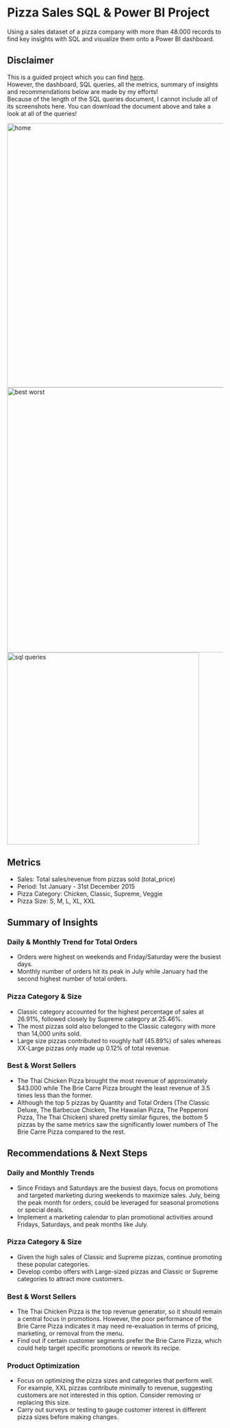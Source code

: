 # Pizza Sales SQL & Power BI Project
Using a sales dataset of a pizza company with more than 48.000 records to find key insights with SQL and visualize them onto a Power BI dashboard.

## Disclaimer
This is a guided project which you can find [here](https://www.youtube.com/watch?v=V-s8c6jMRN0&list=PLE0RfjoHd8G6TsrHVg0BVgxiuRKtnL2sC&index=8).<br/>
However, the dashboard, SQL queries, all the metrics, summary of insights and recommendations below are made by my efforts!<br/>
Because of the length of the SQL queries document, I cannot include all of its screenshots here. You can download the document above and take a look at all of the queries! 

<img width="616" alt="home" src="https://github.com/user-attachments/assets/27fb7f6b-99c7-4a6d-8429-91753857d5f6">
<img width="618" alt="best worst" src="https://github.com/user-attachments/assets/0f9db8cb-ae39-4dc4-91dc-3b2aa440136e">
<img width="448" alt="sql queries" src="https://github.com/user-attachments/assets/ef6e69c3-1383-4461-bd3c-5b59711e17cc">



## Metrics
- Sales: Total sales/revenue from pizzas sold (total_price)
- Period: 1st January - 31st December 2015
- Pizza Category: Chicken, Classic, Supreme, Veggie
- Pizza Size: S, M, L, XL, XXL

## Summary of Insights

### Daily & Monthly Trend for Total Orders
- Orders were highest on weekends and Friday/Saturday were the busiest days.
- Monthly number of orders hit its peak in July while January had the second highest number of total orders.

### Pizza Category & Size
- Classic category accounted for the highest percentage of sales at 26.91%, followed closely by Supreme category at 25.46%.
- The most pizzas sold also belonged to the Classic category with more than 14,000 units sold.
- Large size pizzas contributed to roughly half (45.89%) of sales whereas XX-Large pizzas only made up 0.12% of total revenue.

### Best & Worst Sellers
- The Thai Chicken Pizza brought the most revenue of approximately $43.000 while The Brie Carre Pizza brought the least revenue of 3.5 times less than the former.
- Although the top 5 pizzas by Quantity and Total Orders (The Classic Deluxe, The Barbecue Chicken, The Hawaiian Pizza, The Pepperoni Pizza, The Thai Chicken) shared pretty similar figures, the bottom 5 pizzas by the same metrics saw the significantly lower numbers of The Brie Carre Pizza compared to the rest.

## Recommendations & Next Steps

### Daily and Monthly Trends
- Since Fridays and Saturdays are the busiest days, focus on promotions and targeted marketing during weekends to maximize sales. July, being the peak month for orders, could be leveraged for seasonal promotions or special deals.
- Implement a marketing calendar to plan promotional activities around Fridays, Saturdays, and peak months like July.

### Pizza Category & Size
- Given the high sales of Classic and Supreme pizzas, continue promoting these popular categories.
- Develop combo offers with Large-sized pizzas and Classic or Supreme categories to attract more customers.

### Best & Worst Sellers
- The Thai Chicken Pizza is the top revenue generator, so it should remain a central focus in promotions. However, the poor performance of the Brie Carre Pizza indicates it may need re-evaluation in terms of pricing, marketing, or removal from the menu.
- Find out if certain customer segments prefer the Brie Carre Pizza, which could help target specific promotions or rework its recipe.

### Product Optimization
- Focus on optimizing the pizza sizes and categories that perform well. For example, XXL pizzas contribute minimally to revenue, suggesting customers are not interested in this option. Consider removing or replacing this size.
- Carry out surveys or testing to gauge customer interest in different pizza sizes before making changes.
